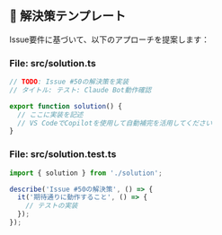 ## 🤖 解決策テンプレート

Issue要件に基づいて、以下のアプローチを提案します：

### File: src/solution.ts
```typescript
// TODO: Issue #50の解決策を実装
// タイトル: テスト: Claude Bot動作確認

export function solution() {
  // ここに実装を記述
  // VS CodeでCopilotを使用して自動補完を活用してください
}
```

### File: src/solution.test.ts
```typescript
import { solution } from './solution';

describe('Issue #50の解決策', () => {
  it('期待通りに動作すること', () => {
    // テストの実装
  });
});
```
